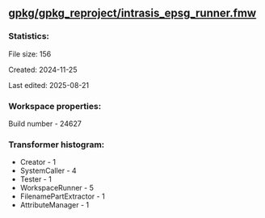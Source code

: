 ﻿## [gpkg/gpkg_reproject/intrasis_epsg_runner.fmw](https://github.com/kicki58/kix_working_dir/blob/master/gpkg/gpkg_reproject/intrasis_epsg_runner.fmw)

### Statistics:
File size: 156

Created: 2024-11-25

Last edited: 2025-08-21


### Workspace properties:
Build number    - 24627







### Transformer histogram:
*  Creator    -   1
*  SystemCaller    -   4
*  Tester    -   1
*  WorkspaceRunner    -   5
*  FilenamePartExtractor    -   1
*  AttributeManager    -   1


